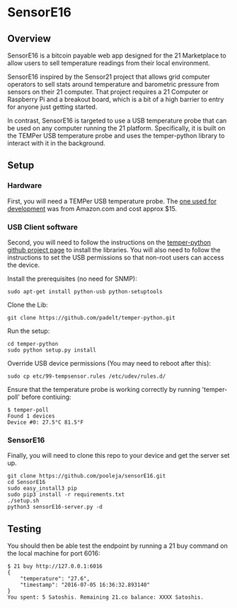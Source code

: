 # SensorE16

## Overview
SensorE16 is a bitcoin payable web app designed for the 21 Marketplace to allow users to sell temperature readings from their local environment.  

SensorE16 inspired by the Sensor21 project that allows grid computer operators to sell stats around temperature and barometric pressure from
sensors on their 21 computer.  That project requires a 21 Computer or Raspberry Pi and a breakout board, which is a bit of a high barrier to
entry for anyone just getting started.

In contrast, SensorE16 is targeted to use a USB temperature probe that can be used on any computer running the 21 platform.  Specifically,
it is built on the TEMPer USB temperature probe and uses the temper-python library to interact with it in the background.

## Setup

### Hardware

First, you will need a TEMPer USB temperature probe.  The [one used for development](https://www.amazon.com/gp/product/B009YRP906/ref=oh_aui_search_detailpage?ie=UTF8&psc=1)
was from Amazon.com and cost approx $15.

### USB Client software

Second, you will need to follow the instructions on the [temper-python github project page](https://github.com/padelt/temper-python) to
install the libraries.  You will also need to
follow the instructions to set the USB permissions so that non-root users can access the device.

Install the prerequisites (no need for SNMP):
```
sudo apt-get install python-usb python-setuptools
```

Clone the Lib:
```
git clone https://github.com/padelt/temper-python.git
```

Run the setup:
```
cd temper-python
sudo python setup.py install
```

Override USB device permissions (You may need to reboot after this):
```
sudo cp etc/99-tempsensor.rules /etc/udev/rules.d/
```

Ensure that the temperature probe is working correctly by running 'temper-poll' before contiuing:
```
$ temper-poll
Found 1 devices
Device #0: 27.5°C 81.5°F
```

### SensorE16

Finally, you will need to clone this repo to your device and get the server set up.
```
git clone https://github.com/pooleja/sensorE16.git
cd SensorE16
sudo easy_install3 pip
sudo pip3 install -r requirements.txt
./setup.sh
python3 sensorE16-server.py -d
```

## Testing
You should then be able test the endpoint by running a 21 buy command on the local machine for port 6016:
```
$ 21 buy http://127.0.0.1:6016
{
    "temperature": "27.6",
    "timestamp": "2016-07-05 16:36:32.893140"
}
You spent: 5 Satoshis. Remaining 21.co balance: XXXX Satoshis.
```
